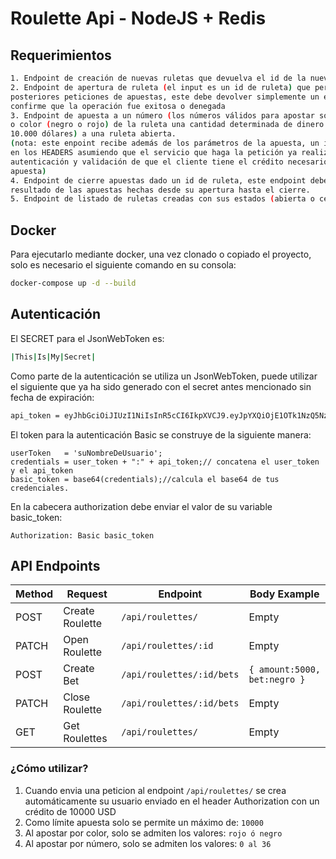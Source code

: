 # Roulette Api - NodeJS + Redis

## Requerimientos
```sh
1. Endpoint de creación de nuevas ruletas que devuelva el id de la nueva ruleta creada
2. Endpoint de apertura de ruleta (el input es un id de ruleta) que permita las
posteriores peticiones de apuestas, este debe devolver simplemente un estado que
confirme que la operación fue exitosa o denegada
3. Endpoint de apuesta a un número (los números válidos para apostar son del 0 al 36)
o color (negro o rojo) de la ruleta una cantidad determinada de dinero (máximo
10.000 dólares) a una ruleta abierta.
(nota: este enpoint recibe además de los parámetros de la apuesta, un id de usuario
en los HEADERS asumiendo que el servicio que haga la petición ya realizo una
autenticación y validación de que el cliente tiene el crédito necesario para realizar la
apuesta)
4. Endpoint de cierre apuestas dado un id de ruleta, este endpoint debe devolver el
resultado de las apuestas hechas desde su apertura hasta el cierre.
5. Endpoint de listado de ruletas creadas con sus estados (abierta o cerrada)
```

## Docker
Para ejecutarlo mediante docker, una vez clonado o copiado el proyecto, solo es necesario el siguiente comando en su consola:
```sh
docker-compose up -d --build
```

## Autenticación
El SECRET para el JsonWebToken es:
```sh
|This|Is|My|Secret|
```
Como parte de la autenticación se utiliza un JsonWebToken, puede utilizar el siguiente que ya ha sido generado con el secret antes mencionado sin fecha de expiración:
```sh
api_token = eyJhbGciOiJIUzI1NiIsInR5cCI6IkpXVCJ9.eyJpYXQiOjE1OTk1NzQ5Nzh9.IBf_k91pnZq1now5rIOH4SIS8tY1maxo45vOzB2F5oU
```
El token para la autenticación Basic se construye de la siguiente manera: 
``` 
userToken   = 'suNombreDeUsuario';
credentials = user_token + ":" + api_token;// concatena el user_token y el api_token
basic_token = base64(credentials);//calcula el base64 de tus credenciales.
```
En la cabecera authorization debe enviar el valor de su variable basic_token:
```
Authorization: Basic basic_token
```
## API Endpoints
| Method | Request | Endpoint | Body Example |
| ------ | ------ | ------ | ------ | 
| POST | Create Roulette | ```/api/roulettes/``` | Empty |
| PATCH | Open Roulette | ```/api/roulettes/:id``` | Empty |
| POST | Create Bet | ```/api/roulettes/:id/bets``` | ``` { amount:5000, bet:negro } ``` |
| PATCH | Close Roulette | ```/api/roulettes/:id/bets``` | Empty |
| GET | Get Roulettes | ```/api/roulettes/``` | Empty |

### ¿Cómo utilizar?
1. Cuando envia una peticion al endpoint ```/api/roulettes/``` se crea automáticamente su usuario enviado en el header Authorization con un crédito de 10000 USD
2. Como límite apuesta solo se permite un máximo de: ``` 10000 ```
3. Al apostar por color, solo se admiten los valores: ``` rojo ó negro ```
4. Al apostar por número, solo se admiten los valores: ``` 0 al 36 ```

